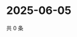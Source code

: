 # 2025-06-05

共 0 条

<!-- BEGIN ZHIHUVIDEO -->
<!-- 最后更新时间 Thu Jun 05 2025 10:40:53 GMT+0800 (China Standard Time) -->

<!-- END ZHIHUVIDEO -->
